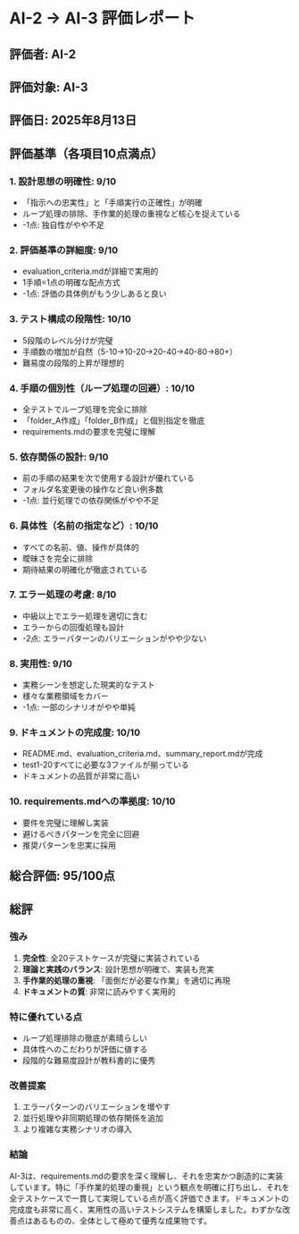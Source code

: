 # AI-2 → AI-3 評価レポート

## 評価者: AI-2
## 評価対象: AI-3
## 評価日: 2025年8月13日

## 評価基準（各項目10点満点）

### 1. 設計思想の明確性: **9/10**
- 「指示への忠実性」と「手順実行の正確性」が明確
- ループ処理の排除、手作業的処理の重視など核心を捉えている
- -1点: 独自性がやや不足

### 2. 評価基準の詳細度: **9/10**
- evaluation_criteria.mdが詳細で実用的
- 1手順=1点の明確な配点方式
- -1点: 評価の具体例がもう少しあると良い

### 3. テスト構成の段階性: **10/10**
- 5段階のレベル分けが完璧
- 手順数の増加が自然（5-10→10-20→20-40→40-80→80+）
- 難易度の段階的上昇が理想的

### 4. 手順の個別性（ループ処理の回避）: **10/10**
- 全テストでループ処理を完全に排除
- 「folder_A作成」「folder_B作成」と個別指定を徹底
- requirements.mdの要求を完璧に理解

### 5. 依存関係の設計: **9/10**
- 前の手順の結果を次で使用する設計が優れている
- フォルダ名変更後の操作など良い例多数
- -1点: 並行処理での依存関係がやや不足

### 6. 具体性（名前の指定など）: **10/10**
- すべての名前、値、操作が具体的
- 曖昧さを完全に排除
- 期待結果の明確化が徹底されている

### 7. エラー処理の考慮: **8/10**
- 中級以上でエラー処理を適切に含む
- エラーからの回復処理も設計
- -2点: エラーパターンのバリエーションがやや少ない

### 8. 実用性: **9/10**
- 実務シーンを想定した現実的なテスト
- 様々な業務領域をカバー
- -1点: 一部のシナリオがやや単純

### 9. ドキュメントの完成度: **10/10**
- README.md、evaluation_criteria.md、summary_report.mdが完成
- test1-20すべてに必要な3ファイルが揃っている
- ドキュメントの品質が非常に高い

### 10. requirements.mdへの準拠度: **10/10**
- 要件を完璧に理解し実装
- 避けるべきパターンを完全に回避
- 推奨パターンを忠実に採用

## 総合評価: **95/100点**

## 総評

### 強み
1. **完全性**: 全20テストケースが完璧に実装されている
2. **理論と実践のバランス**: 設計思想が明確で、実装も充実
3. **手作業的処理の重視**: 「面倒だが必要な作業」を適切に再現
4. **ドキュメントの質**: 非常に読みやすく実用的

### 特に優れている点
- ループ処理排除の徹底が素晴らしい
- 具体性へのこだわりが評価に値する
- 段階的な難易度設計が教科書的に優秀

### 改善提案
1. エラーパターンのバリエーションを増やす
2. 並行処理や非同期処理の依存関係を追加
3. より複雑な実務シナリオの導入

### 結論
AI-3は、requirements.mdの要求を深く理解し、それを忠実かつ創造的に実装しています。特に「手作業的処理の重視」という観点を明確に打ち出し、それを全テストケースで一貫して実現している点が高く評価できます。ドキュメントの完成度も非常に高く、実用性の高いテストシステムを構築しました。わずかな改善点はあるものの、全体として極めて優秀な成果物です。